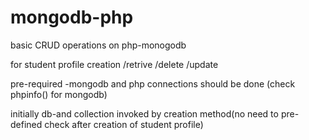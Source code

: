 # mongodb-php

basic CRUD operations on php-monogodb

for student profile creation /retrive /delete /update 

pre-required -mongodb and php connections should be done (check phpinfo() for mongodb)

initially db-and collection invoked by creation method(no need to pre-defined check after creation of student profile)
